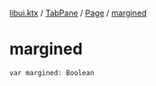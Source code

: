 [libui.ktx](../../README.md) / [TabPane](../README.md) / [Page](README.md) / [margined](margined.md)

# margined

`var margined: Boolean`